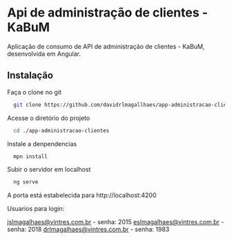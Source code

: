 
# Api de administração de clientes - KaBuM

Aplicação de consumo de API de administração de clientes - KaBuM, desenvolvida em Angular.


## Instalação

Faça o clone no git

```bash
  git clone https://github.com/davidrlmagallhaes/app-administracao-clientes.git
```
Acesse o diretório do projeto

```bash
  cd ./app-administracao-clientes
``` 
Instale a denpendencias

```bash
  mpn install
```     
Subir o servidor em localhost

```bash
  ng serve
```   

A porta está estabelecida para http://localhost:4200

Usuarios para login:

jslmagalhaes@vintres.com.br - senha: 2015 
eslmagalhaes@vintres.com.br - senha: 2018
drlmagalhaes@vintres.com.br - senha: 1983
